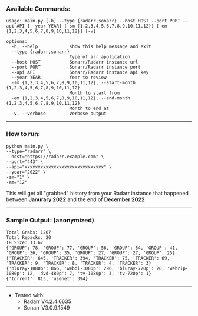### Available Commands:
```
usage: main.py [-h] --type {radarr,sonarr} --host HOST --port PORT --api API [--year YEAR] [-sm {1,2,3,4,5,6,7,8,9,10,11,12}] [-em {1,2,3,4,5,6,7,8,9,10,11,12}] [-v]

options:
  -h, --help            show this help message and exit
  --type {radarr,sonarr}
                        Type of arr application
  --host HOST           Sonarr/Radarr instance url
  --port PORT           Sonarr/Radarr instance port
  --api API             Sonarr/Radarr instance api key
  --year YEAR           Year to review
  -sm {1,2,3,4,5,6,7,8,9,10,11,12}, --start-month {1,2,3,4,5,6,7,8,9,10,11,12}
                        Month to start from
  -em {1,2,3,4,5,6,7,8,9,10,11,12}, --end-month {1,2,3,4,5,6,7,8,9,10,11,12}
                        Month to end at
  -v, --verbose         Verbose output
```
***
### How to run:
```
python main.py \
--type="radarr" \
--host="https://radarr.example.com" \
--port="443" \
--api="xxxxxxxxxxxxxxxxxxxxxxxxxxxxxx" \
--year="2022" \
-sm="1" \
-em="12"
```
This will get all "grabbed" history from your Radarr instance that happened between **Janurary 2022** and the end of **December 2022**
***
### Sample Output: (anonymized)
```
Total Grabs: 1207
Total Repacks: 20
TB Size: 13.67
{'GROUP': 78, 'GROUP': 77, 'GROUP': 56, 'GROUP': 54, 'GROUP': 41, 'GROUP': 36, 'GROUP': 35, 'GROUP': 27, 'GROUP': 27, 'GROUP': 25}
{'TRACKER': 645, 'TRACKER': 394, 'TRACKER': 75, 'TRACKER': 69, 'TRACKER': 9, 'TRACKER': 8, 'TRACKER': 4, 'TRACKER': 3}
{'bluray-1080p': 866, 'webdl-1080p': 296, 'bluray-720p': 20, 'webrip-1080p': 12, 'dvd-480p': 7, 'tv-1080p': 3, 'tv-720p': 1}
{'torrent': 813, 'usenet': 394}
```
***
* Tested with:
  * Radarr V4.2.4.6635
  * Sonarr V3.0.9.1549
